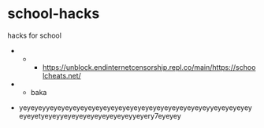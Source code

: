 # school-hacks
hacks for school



- - - https://unblock.endinternetcensorship.repl.co/main/https://schoolcheats.net/



- - baka
- yeyeyeyyeyeyeyeyeyeyeyeyeyeyeyeyeyeyeyeyeyeyeyeyeyyeyeyeyeyeyeyeyetyeyeyyeyeyeyeyeyeyeyeyeyyeyery7eyeyey
